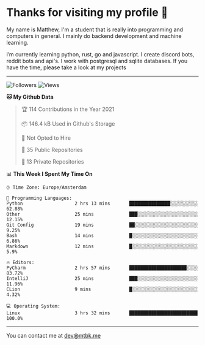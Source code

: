 # Thanks for visiting my profile 👋
My name is Matthew, I'm a student that is really into programming and computers in general. I mainly do backend development and machine learning.

I’m currently learning python, rust, go and javascript. I create discord bots, reddit bots and api's. I work with postgresql and sqlite databases. If you have the time, please take a look at my projects

---
![Followers](https://img.shields.io/github/followers/DankDumpster?style=social)
![Views](https://komarev.com/ghpvc/?username=DankDumpster&style=flat-square&color=green)
<!--START_SECTION:waka-->
**🐱 My Github Data** 

> 🏆 114 Contributions in the Year 2021
 > 
> 📦 146.4 kB Used in Github's Storage 
 > 
> 🚫 Not Opted to Hire
 > 
> 📜 35 Public Repositories 
 > 
> 🔑 13 Private Repositories  
 > 
📊 **This Week I Spent My Time On** 

```text
⌚︎ Time Zone: Europe/Amsterdam

💬 Programming Languages: 
Python                   2 hrs 13 mins       ███████████████░░░░░░░░░░   62.88% 
Other                    25 mins             ███░░░░░░░░░░░░░░░░░░░░░░   12.15% 
Git Config               19 mins             ██░░░░░░░░░░░░░░░░░░░░░░░   9.25% 
Bash                     14 mins             █░░░░░░░░░░░░░░░░░░░░░░░░   6.86% 
Markdown                 12 mins             █░░░░░░░░░░░░░░░░░░░░░░░░   5.9%

🔥 Editors: 
PyCharm                  2 hrs 57 mins       █████████████████████░░░░   83.72% 
IntelliJ                 25 mins             ███░░░░░░░░░░░░░░░░░░░░░░   11.96% 
CLion                    9 mins              █░░░░░░░░░░░░░░░░░░░░░░░░   4.32%

💻 Operating System: 
Linux                    3 hrs 32 mins       █████████████████████████   100.0%

```


<!--END_SECTION:waka-->
-------

You can contact me at dev@mtbk.me
